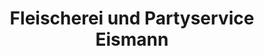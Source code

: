 ---
title: "Fleischerei und Partyservice Eismann"
url: /erfurt/fleischerei-und-partyservice-eismann/
shop: Metzgerei
---